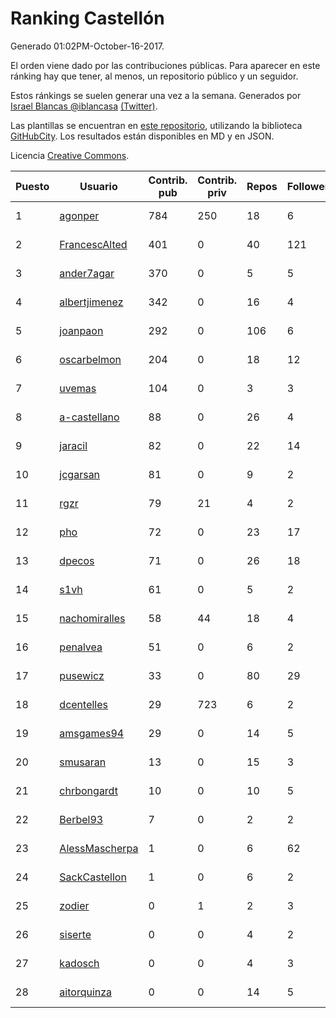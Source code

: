 # Ranking Castellón

Generado 01:02PM-October-16-2017.

El orden viene dado por las contribuciones públicas. Para aparecer en este ránking hay que tener, al menos, un repositorio público y un seguidor.

Estos ránkings se suelen generar una vez a la semana. Generados por [Israel Blancas @iblancasa](https://github.com/iblancasa/) [(Twitter)](https://twitter.com/iblancasa).

Las plantillas se encuentran en [este repositorio](https://github.com/iblancasa/GH-Spanish-Ranking), utilizando la biblioteca [GitHubCity](https://github.com/iblancasa/GitHubCity). Los resultados están disponibles en MD y en JSON.

Licencia [Creative Commons](https://creativecommons.org/licenses/by/4.0/).

| Puesto   |  Usuario  | Contrib. pub | Contrib. priv |Repos| Followers | Desde |  Avatar  |
|----------|-----------|--------------|---------------|-----|-----------|-------|----------|
|1|[agonper](https://github.com/agonper)|784|250|18|6|2015-01-27|![agonper](https://avatars3.githubusercontent.com/u/10727467)|
|2|[FrancescAlted](https://github.com/FrancescAlted)|401|0|40|121|2010-06-25|![FrancescAlted](https://avatars0.githubusercontent.com/u/314521)|
|3|[ander7agar](https://github.com/ander7agar)|370|0|5|5|2014-03-06|![ander7agar](https://avatars2.githubusercontent.com/u/6875232)|
|4|[albertjimenez](https://github.com/albertjimenez)|342|0|16|4|2015-05-21|![albertjimenez](https://avatars3.githubusercontent.com/u/12547680)|
|5|[joanpaon](https://github.com/joanpaon)|292|0|106|6|2013-06-30|![joanpaon](https://avatars1.githubusercontent.com/u/4895527)|
|6|[oscarbelmon](https://github.com/oscarbelmon)|204|0|18|12|2013-04-05|![oscarbelmon](https://avatars0.githubusercontent.com/u/4066452)|
|7|[uvemas](https://github.com/uvemas)|104|0|3|3|2011-10-03|![uvemas](https://avatars1.githubusercontent.com/u/1099529)|
|8|[a-castellano](https://github.com/a-castellano)|88|0|26|4|2015-03-17|![a-castellano](https://avatars0.githubusercontent.com/u/11519707)|
|9|[jaracil](https://github.com/jaracil)|82|0|22|14|2014-01-10|![jaracil](https://avatars0.githubusercontent.com/u/6370372)|
|10|[jcgarsan](https://github.com/jcgarsan)|81|0|9|2|2013-09-26|![jcgarsan](https://avatars3.githubusercontent.com/u/5547857)|
|11|[rgzr](https://github.com/rgzr)|79|21|4|2|2015-07-03|![rgzr](https://avatars1.githubusercontent.com/u/13169716)|
|12|[pho](https://github.com/pho)|72|0|23|17|2009-05-25|![pho](https://avatars0.githubusercontent.com/u/88469)|
|13|[dpecos](https://github.com/dpecos)|71|0|26|18|2011-01-26|![dpecos](https://avatars0.githubusercontent.com/u/584298)|
|14|[s1vh](https://github.com/s1vh)|61|0|5|2|2014-10-09|![s1vh](https://avatars1.githubusercontent.com/u/9099118)|
|15|[nachomiralles](https://github.com/nachomiralles)|58|44|18|4|2013-06-26|![nachomiralles](https://avatars2.githubusercontent.com/u/4831513)|
|16|[penalvea](https://github.com/penalvea)|51|0|6|2|2013-04-09|![penalvea](https://avatars3.githubusercontent.com/u/4102114)|
|17|[pusewicz](https://github.com/pusewicz)|33|0|80|29|2008-02-26|![pusewicz](https://avatars2.githubusercontent.com/u/940)|
|18|[dcentelles](https://github.com/dcentelles)|29|723|6|2|2013-07-15|![dcentelles](https://avatars2.githubusercontent.com/u/5012707)|
|19|[amsgames94](https://github.com/amsgames94)|29|0|14|5|2014-03-15|![amsgames94](https://avatars3.githubusercontent.com/u/6959189)|
|20|[smusaran](https://github.com/smusaran)|13|0|15|3|2015-11-10|![smusaran](https://avatars2.githubusercontent.com/u/15787704)|
|21|[chrbongardt](https://github.com/chrbongardt)|10|0|10|5|2012-11-19|![chrbongardt](https://avatars3.githubusercontent.com/u/2834466)|
|22|[Berbel93](https://github.com/Berbel93)|7|0|2|2|2016-03-02|![Berbel93](https://avatars2.githubusercontent.com/u/17596372)|
|23|[AlessMascherpa](https://github.com/AlessMascherpa)|1|0|6|62|2011-04-03|![AlessMascherpa](https://avatars2.githubusercontent.com/u/706750)|
|24|[SackCastellon](https://github.com/SackCastellon)|1|0|6|2|2013-08-28|![SackCastellon](https://avatars3.githubusercontent.com/u/5330355)|
|25|[zodier](https://github.com/zodier)|0|1|2|3|2010-11-13|![zodier](https://avatars0.githubusercontent.com/u/480371)|
|26|[siserte](https://github.com/siserte)|0|0|4|2|2014-02-05|![siserte](https://avatars2.githubusercontent.com/u/6595035)|
|27|[kadosch](https://github.com/kadosch)|0|0|4|3|2011-12-31|![kadosch](https://avatars1.githubusercontent.com/u/1296520)|
|28|[aitorquinza](https://github.com/aitorquinza)|0|0|14|5|2012-09-17|![aitorquinza](https://avatars3.githubusercontent.com/u/2361502)|
